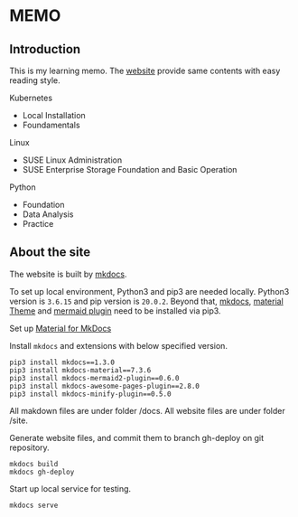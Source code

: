 # MEMO

## Introduction

This is my learning memo. 
The [website](https://huyuhui001.github.io/mySite/) provide same contents with easy reading style.

Kubernetes
* Local Installation
* Foundamentals

Linux
* SUSE Linux Administration
* SUSE Enterprise Storage Foundation and Basic Operation

Python
* Foundation
* Data Analysis
* Practice


## About the site

The website is built by [mkdocs](https://www.mkdocs.org/).

To set up local environment, Python3 and pip3 are needed locally. Python3 version is `3.6.15` and pip version is `20.0.2`.
Beyond that, 
[mkdocs](https://www.mkdocs.org/), 
[material Theme](https://github.com/squidfunk/mkdocs-material) and 
[mermaid plugin](https://mermaid-js.github.io/mermaid/#/) 
need to be installed via pip3.

Set up [Material for MkDocs](https://squidfunk.github.io/mkdocs-material/setup/changing-the-colors/)

Install `mkdocs` and extensions with below specified version.
```
pip3 install mkdocs==1.3.0
pip3 install mkdocs-material==7.3.6
pip3 install mkdocs-mermaid2-plugin==0.6.0
pip3 install mkdocs-awesome-pages-plugin==2.8.0
pip3 install mkdocs-minify-plugin==0.5.0
```
All makdown files are under folder /docs.
All website files are under folder /site.

Generate website files, and commit them to branch gh-deploy on git repository.
```
mkdocs build
mkdocs gh-deploy
```

Start up local service for testing.
```
mkdocs serve
```